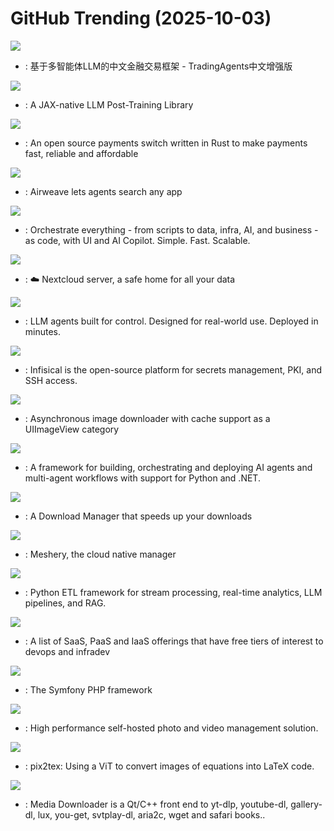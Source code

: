 # GitHub Trending (2025-10-03)

![](https://img.shields.io/badge/Python-New%20298-green?style=flat-square&logo=appveyor)
- [](https://github.comundefined): 基于多智能体LLM的中文金融交易框架 - TradingAgents中文增强版

![](https://img.shields.io/badge/Python-New%20841-green?style=flat-square&logo=appveyor)
- [](https://github.comundefined): A JAX-native LLM Post-Training Library

![](https://img.shields.io/badge/Rust-New%20277-green?style=flat-square&logo=appveyor)
- [](https://github.comundefined): An open source payments switch written in Rust to make payments fast, reliable and affordable

![](https://img.shields.io/badge/Python-New%20305-green?style=flat-square&logo=appveyor)
- [](https://github.comundefined): Airweave lets agents search any app

![](https://img.shields.io/badge/Java-New%20228-green?style=flat-square&logo=appveyor)
- [](https://github.comundefined): Orchestrate everything - from scripts to data, infra, AI, and business - as code, with UI and AI Copilot. Simple. Fast. Scalable.

![](https://img.shields.io/badge/PHP-New%20812-green?style=flat-square&logo=appveyor)
- [](https://github.comundefined): ☁️ Nextcloud server, a safe home for all your data

![](https://img.shields.io/badge/Python-New%20199-green?style=flat-square&logo=appveyor)
- [](https://github.comundefined): LLM agents built for control. Designed for real-world use. Deployed in minutes.

![](https://img.shields.io/badge/TypeScript-New%2012-green?style=flat-square&logo=appveyor)
- [](https://github.comundefined): Infisical is the open-source platform for secrets management, PKI, and SSH access.

![](https://img.shields.io/badge/Objective-C-New%2046-green?style=flat-square&logo=appveyor)
- [](https://github.comundefined): Asynchronous image downloader with cache support as a UIImageView category

![](https://img.shields.io/badge/Python-New%20678-green?style=flat-square&logo=appveyor)
- [](https://github.comundefined): A framework for building, orchestrating and deploying AI agents and multi-agent workflows with support for Python and .NET.

![](https://img.shields.io/badge/Kotlin-New%2089-green?style=flat-square&logo=appveyor)
- [](https://github.comundefined): A Download Manager that speeds up your downloads

![](https://img.shields.io/badge/JavaScript-New%2054-green?style=flat-square&logo=appveyor)
- [](https://github.comundefined): Meshery, the cloud native manager

![](https://img.shields.io/badge/Python-New%20232-green?style=flat-square&logo=appveyor)
- [](https://github.comundefined): Python ETL framework for stream processing, real-time analytics, LLM pipelines, and RAG.

![](https://img.shields.io/badge/HTML-New%20178-green?style=flat-square&logo=appveyor)
- [](https://github.comundefined): A list of SaaS, PaaS and IaaS offerings that have free tiers of interest to devops and infradev

![](https://img.shields.io/badge/PHP-New%2027-green?style=flat-square&logo=appveyor)
- [](https://github.comundefined): The Symfony PHP framework

![](https://img.shields.io/badge/TypeScript-New%20767-green?style=flat-square&logo=appveyor)
- [](https://github.comundefined): High performance self-hosted photo and video management solution.

![](https://img.shields.io/badge/Python-New%2022-green?style=flat-square&logo=appveyor)
- [](https://github.comundefined): pix2tex: Using a ViT to convert images of equations into LaTeX code.

![](https://img.shields.io/badge/C%2B%2B-New%20124-green?style=flat-square&logo=appveyor)
- [](https://github.comundefined): Media Downloader is a Qt/C++ front end to yt-dlp, youtube-dl, gallery-dl, lux, you-get, svtplay-dl, aria2c, wget and safari books..

